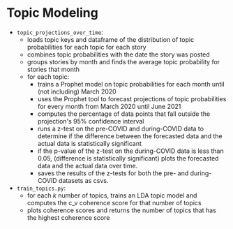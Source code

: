 # Topic Modeling
- `topic_projections_over_time`:
  - loads topic keys and dataframe of the distribution of topic probabilities for each topic for each story
  - combines topic probabilities with the date the story was posted
  - groups stories by month and finds the average topic probability for stories that month
  - for each topic:
    - trains a Prophet model on topic probabilities for each month until (not including) March 2020
    - uses the Prophet tool to forecast projections of topic probabilities for every month from March 2020 until June 2021
    - computes the percentage of data points that fall outside the projection's 95% confidence interval
    - runs a z-test on the pre-COVID and during-COVID data to determine if the difference between the forecasted data and the actual data is statistically significant
    - if the p-value of the z-test on the during-COVID data is less than 0.05, (difference is statistically significant) plots the forecasted data and the actual data over time.
    - saves the results of the z-tests for both the pre- and during-COVID datasets as csvs.
- `train_topics.py`:
  - for each _k_ number of topics, trains an LDA topic model and computes the c_v coherence score for that number of topics
  - plots coherence scores and returns the number of topics that has the highest coherence score
